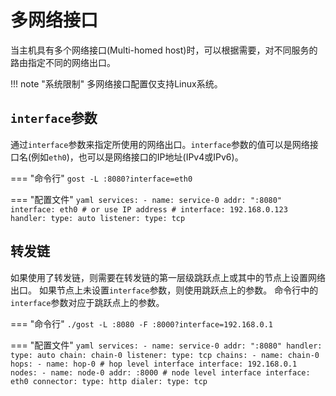 # 多网络接口

当主机具有多个网络接口(Multi-homed host)时，可以根据需要，对不同服务的路由指定不同的网络出口。

!!! note "系统限制"
    多网络接口配置仅支持Linux系统。

## `interface`参数

通过`interface`参数来指定所使用的网络出口。`interface`参数的值可以是网络接口名(例如`eth0`)，也可以是网络接口的IP地址(IPv4或IPv6)。

=== "命令行"
    ```
	gost -L :8080?interface=eth0
	```

=== "配置文件"
    ```yaml
	services:
	- name: service-0
	  addr: ":8080"
	  interface: eth0
	  # or use IP address
	  # interface: 192.168.0.123
	  handler:
		type: auto
	  listener:
		type: tcp
	```

## 转发链

如果使用了转发链，则需要在转发链的第一层级跳跃点上或其中的节点上设置网络出口。
如果节点上未设置`interface`参数，则使用跳跃点上的参数。
命令行中的`interface`参数对应于跳跃点上的参数。

=== "命令行"
    ```
	./gost -L :8080 -F :8000?interface=192.168.0.1 
	```

=== "配置文件"
    ```yaml
	services:
	- name: service-0
	  addr: ":8080"
	  handler:
		type: auto
		chain: chain-0
	  listener:
		type: tcp
	chains:
    - name: chain-0
      hops:
      - name: hop-0
	    # hop level interface
        interface: 192.168.0.1
        nodes:
        - name: node-0
          addr: :8000
		  # node level interface
		  interface: eth0
          connector:
            type: http
          dialer:
            type: tcp
	```
